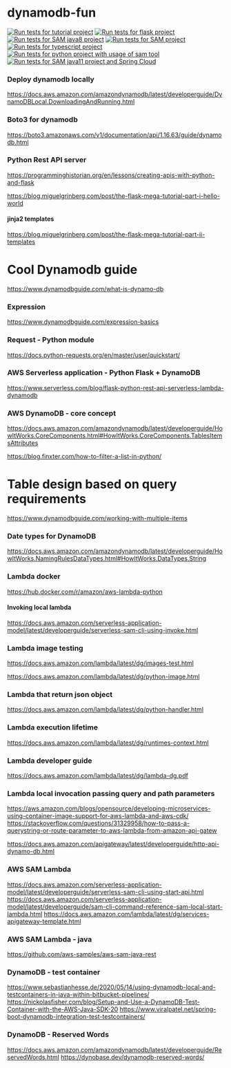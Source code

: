 # dynamodb-fun

[![Run tests for tutorial project](https://github.com/starnowski/dynamodb-fun/actions/workflows/tutorial.yml/badge.svg)](https://github.com/starnowski/dynamodb-fun/actions/workflows/tutorial.yml)
[![Run tests for flask project](https://github.com/starnowski/dynamodb-fun/actions/workflows/flaskapp.yml/badge.svg)](https://github.com/starnowski/dynamodb-fun/actions/workflows/flaskapp.yml)
[![Run tests for SAM java8 project](https://github.com/starnowski/dynamodb-fun/actions/workflows/sam_app_java8.yml/badge.svg)](https://github.com/starnowski/dynamodb-fun/actions/workflows/sam_app_java8.yml)
[![Run tests for SAM project](https://github.com/starnowski/dynamodb-fun/actions/workflows/sam.yml/badge.svg)](https://github.com/starnowski/dynamodb-fun/actions/workflows/sam.yml)
[![Run tests for typescript project](https://github.com/starnowski/dynamodb-fun/actions/workflows/typescript_dynamodb.yml/badge.svg)](https://github.com/starnowski/dynamodb-fun/actions/workflows/typescript_dynamodb.yml)
[![Run tests for python project with usage of sam tool](https://github.com/starnowski/dynamodb-fun/actions/workflows/typescript_serverless_python_sam_tests.yml/badge.svg)](https://github.com/starnowski/dynamodb-fun/actions/workflows/typescript_serverless_python_sam_tests.yml)
[![Run tests for SAM java11 project and Spring Cloud](https://github.com/starnowski/dynamodb-fun/actions/workflows/sam_app_java11_spring_cloud_serverless.yml/badge.svg)](https://github.com/starnowski/dynamodb-fun/actions/workflows/sam_app_java11_spring_cloud_serverless.yml)

### Deploy dynamodb locally
https://docs.aws.amazon.com/amazondynamodb/latest/developerguide/DynamoDBLocal.DownloadingAndRunning.html

### Boto3 for dynamodb
https://boto3.amazonaws.com/v1/documentation/api/1.16.63/guide/dynamodb.html

### Python Rest API server
https://programminghistorian.org/en/lessons/creating-apis-with-python-and-flask

https://blog.miguelgrinberg.com/post/the-flask-mega-tutorial-part-i-hello-world

#### jinja2 templates
https://blog.miguelgrinberg.com/post/the-flask-mega-tutorial-part-ii-templates


# Cool Dynamodb guide
https://www.dynamodbguide.com/what-is-dynamo-db
### Expression
https://www.dynamodbguide.com/expression-basics


### Request - Python module
https://docs.python-requests.org/en/master/user/quickstart/


### AWS Serverless application - Python Flask + DynamoDB
https://www.serverless.com/blog/flask-python-rest-api-serverless-lambda-dynamodb


### AWS DynamoDB - core concept
https://docs.aws.amazon.com/amazondynamodb/latest/developerguide/HowItWorks.CoreComponents.html#HowItWorks.CoreComponents.TablesItemsAttributes


https://blog.finxter.com/how-to-filter-a-list-in-python/





# Table design based on query requirements
https://www.dynamodbguide.com/working-with-multiple-items

### Date types for DynamoDB
https://docs.aws.amazon.com/amazondynamodb/latest/developerguide/HowItWorks.NamingRulesDataTypes.html#HowItWorks.DataTypes.String


### Lambda docker
https://hub.docker.com/r/amazon/aws-lambda-python
#### Invoking local lambda
https://docs.aws.amazon.com/serverless-application-model/latest/developerguide/serverless-sam-cli-using-invoke.html

### Lambda image testing
https://docs.aws.amazon.com/lambda/latest/dg/images-test.html

https://docs.aws.amazon.com/lambda/latest/dg/python-image.html

### Lambda that return json object
https://docs.aws.amazon.com/lambda/latest/dg/python-handler.html

### Lambda execution lifetime 
https://docs.aws.amazon.com/lambda/latest/dg/runtimes-context.html

### Lambda developer guide
https://docs.aws.amazon.com/lambda/latest/dg/lambda-dg.pdf

### Lambda local invocation passing query and path parameters
https://aws.amazon.com/blogs/opensource/developing-microservices-using-container-image-support-for-aws-lambda-and-aws-cdk/
https://stackoverflow.com/questions/31329958/how-to-pass-a-querystring-or-route-parameter-to-aws-lambda-from-amazon-api-gatew

https://docs.aws.amazon.com/apigateway/latest/developerguide/http-api-dynamo-db.html

### AWS SAM Lambda
https://docs.aws.amazon.com/serverless-application-model/latest/developerguide/serverless-sam-cli-using-start-api.html
https://docs.aws.amazon.com/serverless-application-model/latest/developerguide/sam-cli-command-reference-sam-local-start-lambda.html
https://docs.aws.amazon.com/lambda/latest/dg/services-apigateway-template.html

### AWS SAM Lambda - java
https://github.com/aws-samples/aws-sam-java-rest

### DynamoDB - test container
https://www.sebastianhesse.de/2020/05/14/using-dynamodb-local-and-testcontainers-in-java-within-bitbucket-pipelines/
https://nickolasfisher.com/blog/Setup-and-Use-a-DynamoDB-Test-Container-with-the-AWS-Java-SDK-20
https://www.viralpatel.net/spring-boot-dynamodb-integration-test-testcontainers/

### DynamoDB - Reserved Words
https://docs.aws.amazon.com/amazondynamodb/latest/developerguide/ReservedWords.html
https://dynobase.dev/dynamodb-reserved-words/
